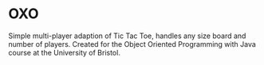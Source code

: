 # OXO

Simple multi-player adaption of Tic Tac Toe, handles any size board and number of players. Created for the Object Oriented Programming with Java course at the University of Bristol. 
